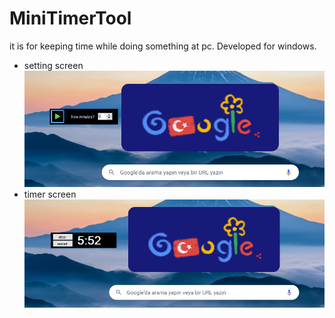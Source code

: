 # MiniTimerTool
it is for keeping time while doing something at pc. Developed for windows.
- setting screen  
![img1](https://github.com/alperenkbd/TimerToolForWindows/blob/master/EgForWithoutAppTitle/docs/1.PNG)
- timer screen  
![img2](https://github.com/alperenkbd/TimerToolForWindows/blob/master/EgForWithoutAppTitle/docs/2.PNG)

